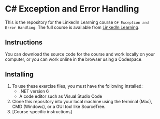 # C# Exception and Error Handling
This is the repository for the LinkedIn Learning course `C# Exception and Error Handling`. The full course is available from [LinkedIn Learning][lil-course-url].

## Instructions
You can download the source code for the course and work locally on your computer, or you can work online in the browser using a Codespace.

## Installing
1. To use these exercise files, you must have the following installed:
    - .NET version 6
    - A code editor such as Visual Studio Code
2. Clone this repository into your local machine using the terminal (Mac), CMD (Windows), or a GUI tool like SourceTree.
3. [Course-specific instructions]


[0]: # (Replace these placeholder URLs with actual course URLs)

[lil-course-url]: https://www.linkedin.com/learning/
[lil-thumbnail-url]: http://

